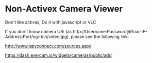 # Non-Activex Camera Viewer

Don't like activex, Do it with javascript or VLC

If you don't know camera URI (as http://Username:Password@Your-IP-Address:Port/cgi-bin/video.jpg), please see the following link.

http://www.ispyconnect.com/sources.aspx

https://dash.evercam.io/widgets/cameras/public/add
